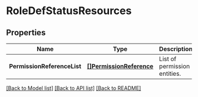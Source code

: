 # RoleDefStatusResources

## Properties
Name | Type | Description | Notes
------------ | ------------- | ------------- | -------------
**PermissionReferenceList** | [**[]PermissionReference**](permission_reference.md) | List of permission entities. | [optional] [default to null]

[[Back to Model list]](../README.md#documentation-for-models) [[Back to API list]](../README.md#documentation-for-api-endpoints) [[Back to README]](../README.md)
